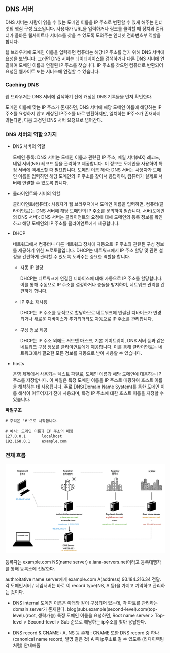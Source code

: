 ## DNS 서버

DNS 서버는 사람이 읽을 수 있는 도메인 이름을 IP 주소로 변환할 수 있게 해주는 인터넷의 핵심 구성 요소입니다. 사용자가 URL을 입력하거나 링크를 클릭할 때 장치와 컴퓨터가 올바른 웹사이트나 서비스를 찾을 수 있도록 도와주는 인터넷 전화번호부 역할을 합니다.

웹 브라우저에 도메인 이름을 입력하면 컴퓨터는 해당 IP 주소를 얻기 위해 DNS 서버에 요청을 보냅니다. 그러면 DNS 서버는 데이터베이스를 검색하거나 다른 DNS 서버에 연결하여 도메인 이름과 연결된 IP 주소를 찾습니다. IP 주소를 찾으면 컴퓨터로 반환되어 요청된 웹사이트 또는 서비스에 연결할 수 있습니다.

### Caching DNS

웹 브라우저는 DNS 서버에 검색하기 전에 캐싱된 DNS 기록들을 먼저 확인한다.

도메인 이름에 맞는 IP 주소가 존재하면, DNS 서버에 해당 도메인 이름에 해당하는 IP주소를 요청하지 않고 캐싱된 IP주소를 바로 반환하지만, 일치하는 IP주소가 존재하지 않는다면, 다음 과정인 DNS 서버 요청으로 넘어간다.

### DNS 서버의 역할 2가지

- DNS 서버의 역할

  도메인 등록: DNS 서버는 도메인 이름과 관련된 IP 주소, 메일 서버(MX) 레코드, 네임 서버(NS) 레코드 등을 관리하고 제공합니다. 이 정보는 도메인을 사용하여 특정 서버에 액세스할 때 필요합니다.
  도메인 이름 해석: DNS 서버는 사용자가 도메인 이름을 입력하면 해당 도메인의 IP 주소를 찾아서 응답하여, 컴퓨터가 실제로 서버에 연결할 수 있도록 합니다.

- 클라이언트와 서버의 역할

  클라이언트(컴퓨터): 사용자가 웹 브라우저에서 도메인 이름을 입력하면, 컴퓨터(클라이언트)는 DNS 서버에 해당 도메인의 IP 주소를 문의하여 얻습니다.
  서버(도메인의 DNS 서버): DNS 서버는 클라이언트의 요청에 대해 도메인의 등록 정보를 확인하고 해당 도메인의 IP 주소를 클라이언트에게 제공합니다.

- DHCP

  네트워크에서 컴퓨터나 다른 네트워크 장치에 자동으로 IP 주소와 관련된 구성 정보를 제공하기 위한 프로토콜입니다. DHCP는 네트워크에서 IP 주소 할당 및 관련 설정을 간편하게 관리할 수 있도록 도와주는 중요한 역할을 합니다.

  - 자동 IP 할당

    DHCP는 네트워크에 연결된 디바이스에 대해 자동으로 IP 주소를 할당합니다. 이를 통해 수동으로 IP 주소를 설정하거나 충돌을 방지하며, 네트워크 관리를 간편하게 합니다.

  - IP 주소 재사용

    DHCP는 IP 주소를 동적으로 할당하므로 네트워크에 연결된 디바이스가 변경되거나 새로운 디바이스가 추가되더라도 자동으로 IP 주소를 관리합니다.

  - 구성 정보 제공

    DHCP는 IP 주소 외에도 서브넷 마스크, 기본 게이트웨이, DNS 서버 등과 같은 네트워크 구성 정보를 클라이언트에게 제공합니다. 이를 통해 클라이언트는 네트워크에서 필요한 모든 정보를 자동으로 받아 사용할 수 있습니다.

- hosts

  운영 체제에서 사용되는 텍스트 파일로, 도메인 이름과 해당 도메인에 대응하는 IP 주소를 저장합니다. 이 파일은 특정 도메인 이름을 IP 주소로 매핑하여 호스트 이름을 해석하는 데 사용됩니다. 주로 DNS(Domain Name System)를 통한 도메인 이름 해석이 이루어지기 전에 사용되며, 특정 IP 주소에 대한 호스트 이름을 지정할 수 있습니다.

**파일구조**

```
# 주석은 '#'으로 시작합니다.

# 예시: 도메인 이름과 IP 주소의 매핑
127.0.0.1       localhost
192.168.0.1     example.com
```

### 전체 흐름

![dns](./dns.png)

등록자는 example.com NS(name server) a.iana-servers.net이라고 등록대행자를 통해 등록소에 전달한다.

authroitative name server에게 example.com A(address) 93.184.216.34 전달. 각 도메인서버 / 네임서버는 바로 이 record type(NS, A 등)을 가지고 기억하고 관리하는 것이다.

- DNS internal
  도메인 이름은 아래와 같이 구성되어 있는데, 각 파트를 관리하는 domain server가 존재한다.
  blog(sub).example(second-level).com(top-level).(root, 생략가능)
  특정 도메인 이름을 요청하면, Root name server > Top-level > Second-level > Sub
  순으로 해당하는 ip주소를 찾아 응답한다.

- DNS record & CNAME
  : A, NS 등 존재
  : CNAME 또한 DNS record 중 하나 (canonical name record, 별명 같은 것)
  A 즉 ip주소로 갈 수 있도록 (리다이렉팅처럼) 안내해줌
